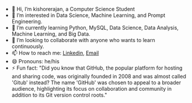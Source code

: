 - 👋 Hi, I’m kishorerajan, a Computer Science Student  
- 👀 I’m interested in Data Science, Machine Learning, and Prompt Engineering.  
- 🌱 I’m currently learning Python, MySQL, Data Science, Data Analysis, Machine Learning, and Big Data.  
- 💞️ I’m looking to collaborate with anyone who wants to learn continuously.  
- 📫 How to reach me: [Linkedin](https://www.linkedin.com/in/kishore-rajan-056711285/), [Email](mailto:kishorejan777@gmail.com)  
- 😄 Pronouns: he/his  
- ⚡ Fun fact: "Did you know that GitHub, the popular platform for hosting and sharing code, was originally founded in 2008 and was almost called 'Gitub' instead? The name 'GitHub' was chosen to appeal to a broader audience, highlighting its focus on collaboration and community in addition to its Git version control roots."
